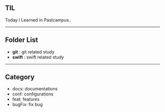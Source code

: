 ## TIL
Today I Learned in Pastcampus..

***

## Folder List
- **git** : git related study
- **swift** : swift related study

***

## Category
* docs: documentations
* conf: configurations
* feat: features
* bugFix: fix bug
